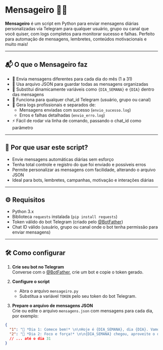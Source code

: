 # Mensageiro 🚀📱

**Mensageiro** é um script em Python para enviar mensagens diárias personalizadas via Telegram para qualquer usuário, grupo ou canal que você quiser, com logs completos para monitorar sucesso e falhas. Perfeito para automação de mensagens, lembretes, conteúdos motivacionais e muito mais!

---

## 📬 O que o Mensageiro faz

- 📅 Envia mensagens diferentes para cada dia do mês (1 a 31)  
- 📝 Usa arquivo JSON para guardar todas as mensagens organizadas  
- 🔄 Substitui dinamicamente variáveis como `{DIA_SEMANA}` e `{DIA}` dentro das mensagens  
- 🤖 Funciona para qualquer chat_id Telegram (usuário, grupo ou canal)  
- 📜 Gera logs profissionais e separados de:  
  - Mensagens enviadas com sucesso (`envio_sucesso.log`)  
  - Erros e falhas detalhadas (`envio_erro.log`)  
- ⚡ Fácil de rodar via linha de comando, passando o chat_id como parâmetro  

---

## 🚀 Por que usar este script?

- Envie mensagens automáticas diárias sem esforço  
- Tenha total controle e registro do que foi enviado e possíveis erros  
- Permite personalizar as mensagens com facilidade, alterando o arquivo JSON  
- Ideal para bots, lembretes, campanhas, motivação e interações diárias  

---

## ⚙️ Requisitos

- Python 3.x  
- Biblioteca `requests` instalada (`pip install requests`)  
- Token válido do bot Telegram (criado pelo [@BotFather](https://t.me/BotFather))  
- Chat ID válido (usuário, grupo ou canal onde o bot tenha permissão para enviar mensagens)  

---

## 🛠️ Como configurar

1. **Crie seu bot no Telegram**  
   Converse com o [@BotFather](https://t.me/BotFather), crie um bot e copie o token gerado.

2. **Configure o script**  
   - Abra o arquivo `mensageiro.py`  
   - Substitua a variável `TOKEN` pelo seu token do bot Telegram.

3. **Prepare o arquivo de mensagens JSON**  
   Crie ou edite o arquivo `mensagens.json` com mensagens para cada dia, por exemplo:

```json
{
  "1": "📅 *Dia 1: Comece bem!* \n\nHoje é {DIA_SEMANA}, dia {DIA}. Vamos juntos!",
  "2": "📅 *Dia 2: Foco e força!* \n\n{DIA_SEMANA} chegou, aproveite o dia {DIA} para crescer."
  // ... até o dia 31
}
